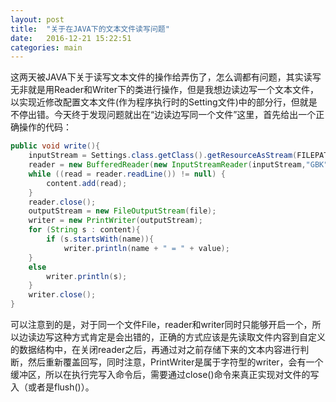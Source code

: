 ```yaml
---
layout: post
title:  "关于在JAVA下的文本文件读写问题"
date:   2016-12-21 15:22:51 
categories: main
---
```


这两天被JAVA下关于读写文本文件的操作给弄伤了，怎么调都有问题，其实读写无非就是用Reader和Writer下的类进行操作，但是我想边读边写一个文本文件，以实现近修改配置文本文件(作为程序执行时的Setting文件)中的部分行，但就是不停出错。今天终于发现问题就出在“边读边写同一个文件”这里，首先给出一个正确操作的代码：

```Java
public void write(){
	inputStream = Settings.class.getClass().getResourceAsStream(FILEPATH);
	reader = new BufferedReader(new InputStreamReader(inputStream,"GBK"));
	while ((read = reader.readLine()) != null) {
		content.add(read);
	}
	reader.close();
	outputStream = new FileOutputStream(file);
	writer = new PrintWriter(outputStream);
	for (String s : content){
		if (s.startsWith(name)){
			writer.println(name + " = " + value);
	}
	else
		writer.println(s);
	}
	writer.close();
}
```

可以注意到的是，对于同一个文件File，reader和writer同时只能够开启一个，所以边读边写这种方式肯定是会出错的，正确的方式应该是先读取文件内容到自定义的数据结构中，在关闭reader之后，再通过对之前存储下来的文本内容进行判断，然后重新覆盖回写，同时注意，PrintWriter是属于字符型的writer，会有一个缓冲区，所以在执行完写入命令后，需要通过close()命令来真正实现对文件的写入（或者是flush()）。



